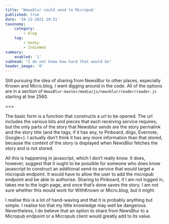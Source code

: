 ```yaml
---
title: 'Newsblur could send to Micropub'
published: true
date: '29-12-2021 19:31'
taxonomy:
    category:
        - blog
    tag:
        - Geeky
        - IndieWeb
summary:
    enabled: '1'
subhead: "I do not know how hard that would be"
header_image: '0'
---
```


Still pursuing the idea of sharing from NewsBlur to other places, especially Known and Micro.blog, I went digging around in the code. All of the options are in a section of `NewsBlur-master/media/js/newsblur/reader/reader.js` starting at line 2560. 

===

The basic form is a function that constructs a url to be opened. The url includes the various bits and pieces that each receiving service requires, but the only parts of the story that Newsblur sends are the story permalink and the story title (and the tags, if it has any, to Pinboard, diigo, Evernote, Google+). I actually don’t think it has any more information than that stored, because the content of the story is displayed when NewsBlur fetches the story and is not stored.

All this is happening in javascript, which I don’t really know. It does, however, suggest that it ought to be possible for someone who does know javascript to construct an additional send-to service that would target a micropub endpoint. It would have to allow the user to add the micropub endpoint and be able to authorise. Sharing to Pinboard, if I am not logged in, takes me to the login page, and once that’s done saves the story. I am not sure whether this would work for WithKnown or Micro.blog, but it might.

I realise this is a lot of hand-waving and that it is probably anything but simple. I realise too that my little knowledge may well be dangerous. Nevertheless, I do believe that an option to share from NewsBlur to a Micropub endpoint or a Micropub client would greatly add to its value.
